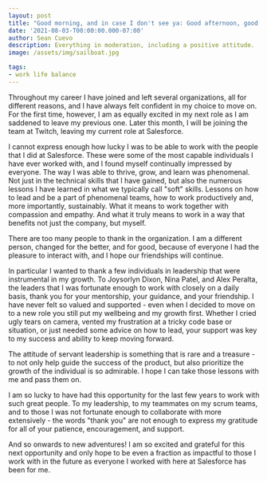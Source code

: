 ```yaml
---
layout: post
title: "Good morning, and in case I don't see ya: Good afternoon, good evening, and good night!"
date: '2021-08-03-T00:00:00.000-07:00'
author: Sean Cuevo
description: Everything in moderation, including a positive attitude.
image: /assets/img/sailboat.jpg

tags:
- work life balance
---
```


Throughout my career I have joined and left several organizations, all for different reasons, and I have always felt confident in my choice to move on. For the first time, however, I am as equally excited in my next role as I am saddened to leave my previous one. Later this month, I will be joining the team at Twitch, leaving my current role at Salesforce.

I cannot express enough how lucky I was to be able to work with the people that I did at Salesforce. These were some of the most capable individuals I have ever worked with, and I found myself continually impressed by everyone. The way I was able to thrive, grow, and learn was phenomenal. Not just in the technical skills that I have gained, but also the numerous lessons I have learned in what we typically call "soft" skills. Lessons on how to lead and be a part of phenomenal teams, how to work productively and, more importantly, sustainably. What it means to work together with compassion and empathy. And what it truly means to work in a way that benefits not just the company, but myself.

There are too many people to thank in the organization. I am a different person, changed for the better, and for good, because of everyone I had the pleasure to interact with, and I hope our friendships will continue.

In particular I wanted to thank a few individuals in leadership that were instrumental in my growth. To Joysorlyn Dixon, Nina Patel, and Alex Peralta, the leaders that I was fortunate enough to work with closely on a daily basis, thank you for your mentorship, your guidance, and your friendship. I have never felt so valued and supported - even when I decided to move on to a new role you still put my wellbeing and my growth first. Whether I cried ugly tears on camera, vented my frustration at a tricky code base or situation, or just needed some advice on how to lead, your support was key to my success and ability to keep moving forward.

The attitude of servant leadership is something that is rare and a treasure - to not only help guide the success of the product, but also prioritize the growth of the individual is so admirable. I hope I can take those lessons with me and pass them on.

I am so lucky to have had this opportunity for the last few years to work with such great people. To my leadership, to my teammates on my scrum teams, and to those I was not fortunate enough to collaborate with more extensively - the words "thank you" are not enough to express my gratitude for all of your patience, encouragement, and support.

And so onwards to new adventures! I am so excited and grateful for this next opportunity and only hope to be even a fraction as impactful to those I work with in the future as everyone I worked with here at Salesforce has been for me.
